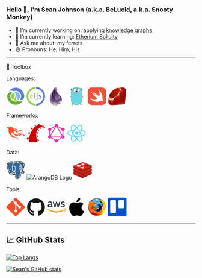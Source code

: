 ### Hello 👋, I'm Sean Johnson (a.k.a. BeLucid, a.k.a. Snooty Monkey)

- 🔭 I’m currently working on: applying [knowledge graphs](https://www.ontotext.com/knowledgehub/fundamentals/what-is-a-knowledge-graph/)
- 🌱 I’m currently learning: [Etherium Solidity](https://github.com/ethereum/solidity)
- 💬 Ask me about: my ferrets
- 😄 Pronouns: He, Him, His
<!--- 👯 I’m looking to collaborate on ... -->
<!-- - 🤔 I’m looking for help with ... -->
<!-- - 📫 How to reach me: ... -->
<!-- - ⚡ Fun fact: ... -->

---

🧰 Toolbox

Languages:

<a href="https://clojure.org/"><img src="https://raw.githubusercontent.com/devicons/devicon/master/icons/clojure/clojure-original.svg" alt="Clojure Logo" width="50" height="50"/></a> <img src="https://raw.githubusercontent.com/devicons/devicon/master/icons/clojurescript/clojurescript-original.svg" alt="ClojureScript Logo" width="50" height="50"/> <img src="https://raw.githubusercontent.com/devicons/devicon/master/icons/elixir/elixir-original.svg" alt="Elixir Logo" width="50" height="50"/> <img src="https://github.com/devicons/devicon/blob/master/icons/go/go-original.svg" alt="Go Lang Logo" width="50" height="50"/> <img src="https://raw.githubusercontent.com/devicons/devicon/master/icons/swift/swift-original.svg" alt="Swift Logo" width="50" height="50"/> <img src="https://raw.githubusercontent.com/devicons/devicon/master/icons/ruby/ruby-original.svg" alt="Ruby Logo" width="50" height="50"/>

Frameworks:

<img src="https://raw.githubusercontent.com/devicons/devicon/master/icons/phoenix/phoenix-original.svg" alt="Pheonix Logo" width="50" height="50"/> <img src="https://raw.githubusercontent.com/devicons/devicon/master/icons/rails/rails-plain.svg" alt="Rails Logo" width="50" height="50"/> <img src="https://raw.githubusercontent.com/devicons/devicon/master/icons/graphql/graphql-plain.svg" alt="GraphQL Logo" width="50" height="50"/> <img src="https://raw.githubusercontent.com/devicons/devicon/master/icons/react/react-original.svg" alt="React Logo" width="50" height="50"/>

Data:

<img src="https://raw.githubusercontent.com/devicons/devicon/master/icons/postgresql/postgresql-original.svg" alt="PostgreSQL Logo" width="50" height="50"/> <img src="https://cdn.worldvectorlogo.com/logos/arangodb.svg" alt="ArangoDB Logo" width="75" height="50"/> <img src="https://raw.githubusercontent.com/devicons/devicon/master/icons/redis/redis-original.svg" alt="Redis Logo" width="50" height="50"/>

Tools:

<img src="https://raw.githubusercontent.com/devicons/devicon/master/icons/git/git-original.svg" alt="Git Logo" width="50" height="50"/> <img src="https://raw.githubusercontent.com/devicons/devicon/master/icons/github/github-original.svg" alt="GitHub Logo" width="50" height="50"/> <img src="https://github.com/devicons/devicon/blob/master/icons/amazonwebservices/amazonwebservices-original.svg" alt="Amazon Web Services Logo" width="50" height="50"/> <img src="https://github.com/devicons/devicon/blob/master/icons/apple/apple-original.svg" alt="Apple Logo" width="50" height="50"/> <img src="https://github.com/devicons/devicon/blob/master/icons/firefox/firefox-original.svg" alt="Firefox Logo" width="50" height="50"/> <img src="https://raw.githubusercontent.com/devicons/devicon/master/icons/trello/trello-plain.svg" alt="Trello Logo" width="50" height="50"/>

---

## &#x1f4c8; GitHub Stats

[![Top Langs](https://github-readme-stats.vercel.app/api/top-langs/?username=belucid&hide=html,css&theme=slateorange)](https://github.com/anuraghazra/github-readme-stats)

[![Sean's GitHub stats](https://github-readme-stats.vercel.app/api?username=belucid&theme=slateorange)](https://github.com/anuraghazra/github-readme-stats)
